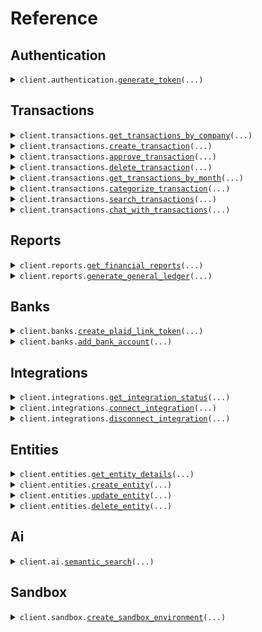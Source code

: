 # Reference
## Authentication
<details><summary><code>client.authentication.<a href="src/openledger/authentication/client.py">generate_token</a>(...)</code></summary>
<dl>
<dd>

#### 📝 Description

<dl>
<dd>

<dl>
<dd>

Generate a JWT token for API authentication
</dd>
</dl>
</dd>
</dl>

#### 🔌 Usage

<dl>
<dd>

<dl>
<dd>

```python
from openledger import OpenLedgerClient
client = OpenLedgerClient(token="YOUR_TOKEN", )
client.authentication.generate_token(client_id='client_id', client_secret='client_secret', )

```
</dd>
</dl>
</dd>
</dl>

#### ⚙️ Parameters

<dl>
<dd>

<dl>
<dd>

**client_id:** `str` — Client ID
    
</dd>
</dl>

<dl>
<dd>

**client_secret:** `str` — Client secret
    
</dd>
</dl>

<dl>
<dd>

**request_options:** `typing.Optional[RequestOptions]` — Request-specific configuration.
    
</dd>
</dl>
</dd>
</dl>


</dd>
</dl>
</details>

## Transactions
<details><summary><code>client.transactions.<a href="src/openledger/transactions/client.py">get_transactions_by_company</a>(...)</code></summary>
<dl>
<dd>

#### 📝 Description

<dl>
<dd>

<dl>
<dd>

Get all transactions for a company with optional filters
</dd>
</dl>
</dd>
</dl>

#### 🔌 Usage

<dl>
<dd>

<dl>
<dd>

```python
from openledger import OpenLedgerClient
client = OpenLedgerClient(token="YOUR_TOKEN", )
client.transactions.get_transactions_by_company(entity_id='entityId', )

```
</dd>
</dl>
</dd>
</dl>

#### ⚙️ Parameters

<dl>
<dd>

<dl>
<dd>

**entity_id:** `str` — entity ID
    
</dd>
</dl>

<dl>
<dd>

**request_options:** `typing.Optional[RequestOptions]` — Request-specific configuration.
    
</dd>
</dl>
</dd>
</dl>


</dd>
</dl>
</details>

<details><summary><code>client.transactions.<a href="src/openledger/transactions/client.py">create_transaction</a>(...)</code></summary>
<dl>
<dd>

#### 📝 Description

<dl>
<dd>

<dl>
<dd>

Create a new transaction
</dd>
</dl>
</dd>
</dl>

#### 🔌 Usage

<dl>
<dd>

<dl>
<dd>

```python
from openledger import OpenLedgerClient
client = OpenLedgerClient(token="YOUR_TOKEN", )
client.transactions.create_transaction(entity_id='entityId', amount=1.1, description='description', debit_account_id='debitAccountId', credit_account_id='creditAccountId', )

```
</dd>
</dl>
</dd>
</dl>

#### ⚙️ Parameters

<dl>
<dd>

<dl>
<dd>

**entity_id:** `str` — entity ID
    
</dd>
</dl>

<dl>
<dd>

**amount:** `float` 
    
</dd>
</dl>

<dl>
<dd>

**description:** `str` 
    
</dd>
</dl>

<dl>
<dd>

**debit_account_id:** `str` 
    
</dd>
</dl>

<dl>
<dd>

**credit_account_id:** `str` 
    
</dd>
</dl>

<dl>
<dd>

**date:** `typing.Optional[dt.datetime]` 
    
</dd>
</dl>

<dl>
<dd>

**currency:** `typing.Optional[str]` 
    
</dd>
</dl>

<dl>
<dd>

**status:** `typing.Optional[TransactionRequestStatus]` 
    
</dd>
</dl>

<dl>
<dd>

**metadata:** `typing.Optional[typing.Dict[str, typing.Optional[typing.Any]]]` 
    
</dd>
</dl>

<dl>
<dd>

**request_options:** `typing.Optional[RequestOptions]` — Request-specific configuration.
    
</dd>
</dl>
</dd>
</dl>


</dd>
</dl>
</details>

<details><summary><code>client.transactions.<a href="src/openledger/transactions/client.py">approve_transaction</a>(...)</code></summary>
<dl>
<dd>

#### 📝 Description

<dl>
<dd>

<dl>
<dd>

Approve a transaction
</dd>
</dl>
</dd>
</dl>

#### 🔌 Usage

<dl>
<dd>

<dl>
<dd>

```python
from openledger import OpenLedgerClient
client = OpenLedgerClient(token="YOUR_TOKEN", )
client.transactions.approve_transaction(entity_id='entityId', transaction_id='transactionId', )

```
</dd>
</dl>
</dd>
</dl>

#### ⚙️ Parameters

<dl>
<dd>

<dl>
<dd>

**entity_id:** `str` — entity ID
    
</dd>
</dl>

<dl>
<dd>

**transaction_id:** `str` 
    
</dd>
</dl>

<dl>
<dd>

**request_options:** `typing.Optional[RequestOptions]` — Request-specific configuration.
    
</dd>
</dl>
</dd>
</dl>


</dd>
</dl>
</details>

<details><summary><code>client.transactions.<a href="src/openledger/transactions/client.py">delete_transaction</a>(...)</code></summary>
<dl>
<dd>

#### 📝 Description

<dl>
<dd>

<dl>
<dd>

Delete a transaction
</dd>
</dl>
</dd>
</dl>

#### 🔌 Usage

<dl>
<dd>

<dl>
<dd>

```python
from openledger import OpenLedgerClient
client = OpenLedgerClient(token="YOUR_TOKEN", )
client.transactions.delete_transaction(entity_id='entityId', transaction_id='transactionId', )

```
</dd>
</dl>
</dd>
</dl>

#### ⚙️ Parameters

<dl>
<dd>

<dl>
<dd>

**entity_id:** `str` — entity ID
    
</dd>
</dl>

<dl>
<dd>

**transaction_id:** `str` — Transaction ID
    
</dd>
</dl>

<dl>
<dd>

**request_options:** `typing.Optional[RequestOptions]` — Request-specific configuration.
    
</dd>
</dl>
</dd>
</dl>


</dd>
</dl>
</details>

<details><summary><code>client.transactions.<a href="src/openledger/transactions/client.py">get_transactions_by_month</a>(...)</code></summary>
<dl>
<dd>

#### 📝 Description

<dl>
<dd>

<dl>
<dd>

Get transactions for a specified month
</dd>
</dl>
</dd>
</dl>

#### 🔌 Usage

<dl>
<dd>

<dl>
<dd>

```python
from openledger import OpenLedgerClient
client = OpenLedgerClient(token="YOUR_TOKEN", )
client.transactions.get_transactions_by_month(entity_id='entityId', month='month', year='year', )

```
</dd>
</dl>
</dd>
</dl>

#### ⚙️ Parameters

<dl>
<dd>

<dl>
<dd>

**entity_id:** `str` — entity ID
    
</dd>
</dl>

<dl>
<dd>

**month:** `str` — Month (1-12)
    
</dd>
</dl>

<dl>
<dd>

**year:** `str` — Year (YYYY)
    
</dd>
</dl>

<dl>
<dd>

**request_options:** `typing.Optional[RequestOptions]` — Request-specific configuration.
    
</dd>
</dl>
</dd>
</dl>


</dd>
</dl>
</details>

<details><summary><code>client.transactions.<a href="src/openledger/transactions/client.py">categorize_transaction</a>(...)</code></summary>
<dl>
<dd>

#### 📝 Description

<dl>
<dd>

<dl>
<dd>

Assign a category to a transaction
</dd>
</dl>
</dd>
</dl>

#### 🔌 Usage

<dl>
<dd>

<dl>
<dd>

```python
from openledger import OpenLedgerClient
client = OpenLedgerClient(token="YOUR_TOKEN", )
client.transactions.categorize_transaction(entity_id='entityId', transaction_id='transactionId', category_id='categoryId', )

```
</dd>
</dl>
</dd>
</dl>

#### ⚙️ Parameters

<dl>
<dd>

<dl>
<dd>

**entity_id:** `str` — entity ID
    
</dd>
</dl>

<dl>
<dd>

**transaction_id:** `str` 
    
</dd>
</dl>

<dl>
<dd>

**category_id:** `str` 
    
</dd>
</dl>

<dl>
<dd>

**request_options:** `typing.Optional[RequestOptions]` — Request-specific configuration.
    
</dd>
</dl>
</dd>
</dl>


</dd>
</dl>
</details>

<details><summary><code>client.transactions.<a href="src/openledger/transactions/client.py">search_transactions</a>(...)</code></summary>
<dl>
<dd>

#### 📝 Description

<dl>
<dd>

<dl>
<dd>

Search for transactions with various filters
</dd>
</dl>
</dd>
</dl>

#### 🔌 Usage

<dl>
<dd>

<dl>
<dd>

```python
from openledger import OpenLedgerClient
client = OpenLedgerClient(token="YOUR_TOKEN", )
client.transactions.search_transactions(entity_id='entityId', )

```
</dd>
</dl>
</dd>
</dl>

#### ⚙️ Parameters

<dl>
<dd>

<dl>
<dd>

**entity_id:** `str` — entity ID
    
</dd>
</dl>

<dl>
<dd>

**query:** `typing.Optional[str]` 
    
</dd>
</dl>

<dl>
<dd>

**filters:** `typing.Optional[TransactionSearchRequestFilters]` 
    
</dd>
</dl>

<dl>
<dd>

**page:** `typing.Optional[int]` 
    
</dd>
</dl>

<dl>
<dd>

**limit:** `typing.Optional[int]` 
    
</dd>
</dl>

<dl>
<dd>

**request_options:** `typing.Optional[RequestOptions]` — Request-specific configuration.
    
</dd>
</dl>
</dd>
</dl>


</dd>
</dl>
</details>

<details><summary><code>client.transactions.<a href="src/openledger/transactions/client.py">chat_with_transactions</a>(...)</code></summary>
<dl>
<dd>

#### 📝 Description

<dl>
<dd>

<dl>
<dd>

Natural language interaction with transactions
</dd>
</dl>
</dd>
</dl>

#### 🔌 Usage

<dl>
<dd>

<dl>
<dd>

```python
from openledger import OpenLedgerClient
client = OpenLedgerClient(token="YOUR_TOKEN", )
client.transactions.chat_with_transactions(entity_id='entityId', prompt='prompt', )

```
</dd>
</dl>
</dd>
</dl>

#### ⚙️ Parameters

<dl>
<dd>

<dl>
<dd>

**entity_id:** `str` — entity ID
    
</dd>
</dl>

<dl>
<dd>

**prompt:** `str` — Natural language prompt
    
</dd>
</dl>

<dl>
<dd>

**request_options:** `typing.Optional[RequestOptions]` — Request-specific configuration.
    
</dd>
</dl>
</dd>
</dl>


</dd>
</dl>
</details>

## Reports
<details><summary><code>client.reports.<a href="src/openledger/reports/client.py">get_financial_reports</a>(...)</code></summary>
<dl>
<dd>

#### 📝 Description

<dl>
<dd>

<dl>
<dd>

Get financial statements including balance sheet, income statement, and cash flow
</dd>
</dl>
</dd>
</dl>

#### 🔌 Usage

<dl>
<dd>

<dl>
<dd>

```python
from openledger import OpenLedgerClient
client = OpenLedgerClient(token="YOUR_TOKEN", )
client.reports.get_financial_reports(entity_id='entityId', )

```
</dd>
</dl>
</dd>
</dl>

#### ⚙️ Parameters

<dl>
<dd>

<dl>
<dd>

**entity_id:** `str` — entity ID
    
</dd>
</dl>

<dl>
<dd>

**month:** `typing.Optional[str]` — Month (1-12)
    
</dd>
</dl>

<dl>
<dd>

**year:** `typing.Optional[str]` — Year (YYYY)
    
</dd>
</dl>

<dl>
<dd>

**type:** `typing.Optional[GetReportsFinancialRequestType]` — Report type
    
</dd>
</dl>

<dl>
<dd>

**request_options:** `typing.Optional[RequestOptions]` — Request-specific configuration.
    
</dd>
</dl>
</dd>
</dl>


</dd>
</dl>
</details>

<details><summary><code>client.reports.<a href="src/openledger/reports/client.py">generate_general_ledger</a>(...)</code></summary>
<dl>
<dd>

#### 📝 Description

<dl>
<dd>

<dl>
<dd>

Generate a general ledger report for an entity
</dd>
</dl>
</dd>
</dl>

#### 🔌 Usage

<dl>
<dd>

<dl>
<dd>

```python
from openledger import OpenLedgerClient
client = OpenLedgerClient(token="YOUR_TOKEN", )
client.reports.generate_general_ledger(entity_id='entityId', )

```
</dd>
</dl>
</dd>
</dl>

#### ⚙️ Parameters

<dl>
<dd>

<dl>
<dd>

**entity_id:** `str` — entity ID
    
</dd>
</dl>

<dl>
<dd>

**month:** `typing.Optional[str]` — Month (1-12)
    
</dd>
</dl>

<dl>
<dd>

**year:** `typing.Optional[str]` — Year (YYYY)
    
</dd>
</dl>

<dl>
<dd>

**request_options:** `typing.Optional[RequestOptions]` — Request-specific configuration.
    
</dd>
</dl>
</dd>
</dl>


</dd>
</dl>
</details>

## Banks
<details><summary><code>client.banks.<a href="src/openledger/banks/client.py">create_plaid_link_token</a>(...)</code></summary>
<dl>
<dd>

#### 📝 Description

<dl>
<dd>

<dl>
<dd>

Generate a link token for Plaid integration
</dd>
</dl>
</dd>
</dl>

#### 🔌 Usage

<dl>
<dd>

<dl>
<dd>

```python
from openledger import OpenLedgerClient
client = OpenLedgerClient(token="YOUR_TOKEN", )
client.banks.create_plaid_link_token(entity_id='entityId', )

```
</dd>
</dl>
</dd>
</dl>

#### ⚙️ Parameters

<dl>
<dd>

<dl>
<dd>

**entity_id:** `str` — entity ID
    
</dd>
</dl>

<dl>
<dd>

**request_options:** `typing.Optional[RequestOptions]` — Request-specific configuration.
    
</dd>
</dl>
</dd>
</dl>


</dd>
</dl>
</details>

<details><summary><code>client.banks.<a href="src/openledger/banks/client.py">add_bank_account</a>(...)</code></summary>
<dl>
<dd>

#### 📝 Description

<dl>
<dd>

<dl>
<dd>

Add a bank account using public token from Plaid
</dd>
</dl>
</dd>
</dl>

#### 🔌 Usage

<dl>
<dd>

<dl>
<dd>

```python
from openledger import OpenLedgerClient
client = OpenLedgerClient(token="YOUR_TOKEN", )
client.banks.add_bank_account(entity_id='entityId', public_token='public_token', )

```
</dd>
</dl>
</dd>
</dl>

#### ⚙️ Parameters

<dl>
<dd>

<dl>
<dd>

**entity_id:** `str` — entity ID
    
</dd>
</dl>

<dl>
<dd>

**public_token:** `str` 
    
</dd>
</dl>

<dl>
<dd>

**request_options:** `typing.Optional[RequestOptions]` — Request-specific configuration.
    
</dd>
</dl>
</dd>
</dl>


</dd>
</dl>
</details>

## Integrations
<details><summary><code>client.integrations.<a href="src/openledger/integrations/client.py">get_integration_status</a>(...)</code></summary>
<dl>
<dd>

#### 📝 Description

<dl>
<dd>

<dl>
<dd>

Get status of all integrations for an entity
</dd>
</dl>
</dd>
</dl>

#### 🔌 Usage

<dl>
<dd>

<dl>
<dd>

```python
from openledger import OpenLedgerClient
client = OpenLedgerClient(token="YOUR_TOKEN", )
client.integrations.get_integration_status(entity_id='entityId', )

```
</dd>
</dl>
</dd>
</dl>

#### ⚙️ Parameters

<dl>
<dd>

<dl>
<dd>

**entity_id:** `str` — entity ID
    
</dd>
</dl>

<dl>
<dd>

**request_options:** `typing.Optional[RequestOptions]` — Request-specific configuration.
    
</dd>
</dl>
</dd>
</dl>


</dd>
</dl>
</details>

<details><summary><code>client.integrations.<a href="src/openledger/integrations/client.py">connect_integration</a>(...)</code></summary>
<dl>
<dd>

#### 📝 Description

<dl>
<dd>

<dl>
<dd>

Connect a third-party integration
</dd>
</dl>
</dd>
</dl>

#### 🔌 Usage

<dl>
<dd>

<dl>
<dd>

```python
from openledger import OpenLedgerClient
client = OpenLedgerClient(token="YOUR_TOKEN", )
client.integrations.connect_integration(entity_id='entityId', provider='provider', authorization={'key': 'value'
}, )

```
</dd>
</dl>
</dd>
</dl>

#### ⚙️ Parameters

<dl>
<dd>

<dl>
<dd>

**entity_id:** `str` — entity ID
    
</dd>
</dl>

<dl>
<dd>

**provider:** `str` 
    
</dd>
</dl>

<dl>
<dd>

**authorization:** `typing.Dict[str, typing.Optional[typing.Any]]` 
    
</dd>
</dl>

<dl>
<dd>

**request_options:** `typing.Optional[RequestOptions]` — Request-specific configuration.
    
</dd>
</dl>
</dd>
</dl>


</dd>
</dl>
</details>

<details><summary><code>client.integrations.<a href="src/openledger/integrations/client.py">disconnect_integration</a>(...)</code></summary>
<dl>
<dd>

#### 📝 Description

<dl>
<dd>

<dl>
<dd>

Disconnect a third-party integration
</dd>
</dl>
</dd>
</dl>

#### 🔌 Usage

<dl>
<dd>

<dl>
<dd>

```python
from openledger import OpenLedgerClient
client = OpenLedgerClient(token="YOUR_TOKEN", )
client.integrations.disconnect_integration(entity_id='entityId', integration_id='integrationId', )

```
</dd>
</dl>
</dd>
</dl>

#### ⚙️ Parameters

<dl>
<dd>

<dl>
<dd>

**entity_id:** `str` — entity ID
    
</dd>
</dl>

<dl>
<dd>

**integration_id:** `str` 
    
</dd>
</dl>

<dl>
<dd>

**request_options:** `typing.Optional[RequestOptions]` — Request-specific configuration.
    
</dd>
</dl>
</dd>
</dl>


</dd>
</dl>
</details>

## Entities
<details><summary><code>client.entities.<a href="src/openledger/entities/client.py">get_entity_details</a>(...)</code></summary>
<dl>
<dd>

#### 📝 Description

<dl>
<dd>

<dl>
<dd>

Get details for a specific entity
</dd>
</dl>
</dd>
</dl>

#### 🔌 Usage

<dl>
<dd>

<dl>
<dd>

```python
from openledger import OpenLedgerClient
client = OpenLedgerClient(token="YOUR_TOKEN", )
client.entities.get_entity_details(entity_id='entityId', )

```
</dd>
</dl>
</dd>
</dl>

#### ⚙️ Parameters

<dl>
<dd>

<dl>
<dd>

**entity_id:** `str` — entity ID
    
</dd>
</dl>

<dl>
<dd>

**request_options:** `typing.Optional[RequestOptions]` — Request-specific configuration.
    
</dd>
</dl>
</dd>
</dl>


</dd>
</dl>
</details>

<details><summary><code>client.entities.<a href="src/openledger/entities/client.py">create_entity</a>(...)</code></summary>
<dl>
<dd>

#### 📝 Description

<dl>
<dd>

<dl>
<dd>

Create a new entity
</dd>
</dl>
</dd>
</dl>

#### 🔌 Usage

<dl>
<dd>

<dl>
<dd>

```python
from openledger import OpenLedgerClient
client = OpenLedgerClient(token="YOUR_TOKEN", )
client.entities.create_entity(legal_name='legalName', )

```
</dd>
</dl>
</dd>
</dl>

#### ⚙️ Parameters

<dl>
<dd>

<dl>
<dd>

**legal_name:** `str` 
    
</dd>
</dl>

<dl>
<dd>

**external_id:** `typing.Optional[str]` 
    
</dd>
</dl>

<dl>
<dd>

**tin:** `typing.Optional[str]` 
    
</dd>
</dl>

<dl>
<dd>

**us_state:** `typing.Optional[str]` 
    
</dd>
</dl>

<dl>
<dd>

**entity_type:** `typing.Optional[EntityCreateRequestEntityType]` 
    
</dd>
</dl>

<dl>
<dd>

**phone_number:** `typing.Optional[str]` 
    
</dd>
</dl>

<dl>
<dd>

**status:** `typing.Optional[EntityCreateRequestStatus]` 
    
</dd>
</dl>

<dl>
<dd>

**request_options:** `typing.Optional[RequestOptions]` — Request-specific configuration.
    
</dd>
</dl>
</dd>
</dl>


</dd>
</dl>
</details>

<details><summary><code>client.entities.<a href="src/openledger/entities/client.py">update_entity</a>(...)</code></summary>
<dl>
<dd>

#### 📝 Description

<dl>
<dd>

<dl>
<dd>

Update an existing entity
</dd>
</dl>
</dd>
</dl>

#### 🔌 Usage

<dl>
<dd>

<dl>
<dd>

```python
from openledger import OpenLedgerClient
client = OpenLedgerClient(token="YOUR_TOKEN", )
client.entities.update_entity(entity_id='entityId', )

```
</dd>
</dl>
</dd>
</dl>

#### ⚙️ Parameters

<dl>
<dd>

<dl>
<dd>

**entity_id:** `str` — entity ID
    
</dd>
</dl>

<dl>
<dd>

**legal_name:** `typing.Optional[str]` 
    
</dd>
</dl>

<dl>
<dd>

**tin:** `typing.Optional[str]` 
    
</dd>
</dl>

<dl>
<dd>

**us_state:** `typing.Optional[str]` 
    
</dd>
</dl>

<dl>
<dd>

**entity_type:** `typing.Optional[EntityUpdateRequestEntityType]` 
    
</dd>
</dl>

<dl>
<dd>

**phone_number:** `typing.Optional[str]` 
    
</dd>
</dl>

<dl>
<dd>

**status:** `typing.Optional[EntityUpdateRequestStatus]` 
    
</dd>
</dl>

<dl>
<dd>

**request_options:** `typing.Optional[RequestOptions]` — Request-specific configuration.
    
</dd>
</dl>
</dd>
</dl>


</dd>
</dl>
</details>

<details><summary><code>client.entities.<a href="src/openledger/entities/client.py">delete_entity</a>(...)</code></summary>
<dl>
<dd>

#### 📝 Description

<dl>
<dd>

<dl>
<dd>

Delete an entity
</dd>
</dl>
</dd>
</dl>

#### 🔌 Usage

<dl>
<dd>

<dl>
<dd>

```python
from openledger import OpenLedgerClient
client = OpenLedgerClient(token="YOUR_TOKEN", )
client.entities.delete_entity(entity_id='entityId', )

```
</dd>
</dl>
</dd>
</dl>

#### ⚙️ Parameters

<dl>
<dd>

<dl>
<dd>

**entity_id:** `str` — entity ID
    
</dd>
</dl>

<dl>
<dd>

**request_options:** `typing.Optional[RequestOptions]` — Request-specific configuration.
    
</dd>
</dl>
</dd>
</dl>


</dd>
</dl>
</details>

## Ai
<details><summary><code>client.ai.<a href="src/openledger/ai/client.py">semantic_search</a>(...)</code></summary>
<dl>
<dd>

#### 📝 Description

<dl>
<dd>

<dl>
<dd>

Perform semantic search across vectorized data
</dd>
</dl>
</dd>
</dl>

#### 🔌 Usage

<dl>
<dd>

<dl>
<dd>

```python
from openledger import OpenLedgerClient
client = OpenLedgerClient(token="YOUR_TOKEN", )
client.ai.semantic_search(entity_id='entityId', query='query', )

```
</dd>
</dl>
</dd>
</dl>

#### ⚙️ Parameters

<dl>
<dd>

<dl>
<dd>

**entity_id:** `str` 
    
</dd>
</dl>

<dl>
<dd>

**query:** `str` 
    
</dd>
</dl>

<dl>
<dd>

**limit:** `typing.Optional[int]` 
    
</dd>
</dl>

<dl>
<dd>

**source_types:** `typing.Optional[typing.Sequence[str]]` 
    
</dd>
</dl>

<dl>
<dd>

**document_types:** `typing.Optional[typing.Sequence[str]]` 
    
</dd>
</dl>

<dl>
<dd>

**time_start:** `typing.Optional[dt.datetime]` 
    
</dd>
</dl>

<dl>
<dd>

**time_end:** `typing.Optional[dt.datetime]` 
    
</dd>
</dl>

<dl>
<dd>

**request_options:** `typing.Optional[RequestOptions]` — Request-specific configuration.
    
</dd>
</dl>
</dd>
</dl>


</dd>
</dl>
</details>

## Sandbox
<details><summary><code>client.sandbox.<a href="src/openledger/sandbox/client.py">create_sandbox_environment</a>(...)</code></summary>
<dl>
<dd>

#### 📝 Description

<dl>
<dd>

<dl>
<dd>

Creates a complete sandbox environment for development and testing, including a developer account, workspace, instance, entity, ledger structure, and Plaid sandbox bank connections.
</dd>
</dl>
</dd>
</dl>

#### 🔌 Usage

<dl>
<dd>

<dl>
<dd>

```python
from openledger import OpenLedgerClient
client = OpenLedgerClient(token="YOUR_TOKEN", )
client.sandbox.create_sandbox_environment(name='name', developer_id='developer_id', )

```
</dd>
</dl>
</dd>
</dl>

#### ⚙️ Parameters

<dl>
<dd>

<dl>
<dd>

**name:** `str` 
    
</dd>
</dl>

<dl>
<dd>

**developer_id:** `str` 
    
</dd>
</dl>

<dl>
<dd>

**industry:** `typing.Optional[str]` 
    
</dd>
</dl>

<dl>
<dd>

**preferences:** `typing.Optional[SandboxRequestPreferences]` 
    
</dd>
</dl>

<dl>
<dd>

**request_options:** `typing.Optional[RequestOptions]` — Request-specific configuration.
    
</dd>
</dl>
</dd>
</dl>


</dd>
</dl>
</details>

